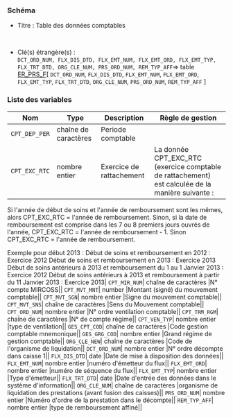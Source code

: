 ### Schéma


- Titre : Table des données comptables
<br />



- Clé(s) étrangère(s) : <br />
`DCT_ORD_NUM, FLX_DIS_DTD, FLX_EMT_NUM, FLX_EMT_ORD, FLX_EMT_TYP, FLX_TRT_DTD, ORG_CLE_NUM, PRS_ORD_NUM, REM_TYP_AFF`=> table [ER_PRS_F](/tables/ER_PRS_F)[ `DCT_ORD_NUM`, `FLX_DIS_DTD`, `FLX_EMT_NUM`, `FLX_EMT_ORD`, `FLX_EMT_TYP`, `FLX_TRT_DTD`, `ORG_CLE_NUM`, `PRS_ORD_NUM`, `REM_TYP_AFF` ]<br />

 
### Liste des variables

Nom | Type | Description | Règle de gestion
-|-|-|-
`CPT_DEP_PER`| chaîne de caractères |Periode comptable||
`CPT_EXC_RTC`| nombre entier |Exercice de rattachement|La donnée CPT_EXC_RTC (exercice comptable de rattachement) est calculée de la manière suivante :
Si l'année de début de soins et l'année de remboursement sont les mêmes, alors CPT_EXC_RTC = l'année de remboursement.
Sinon, si la date de remboursement est comprise dans les 7 ou 8 premiers jours ouvrés de l'année, CPT_EXC_RTC = l'année de remboursement - 1.
Sinon CPT_EXC_RTC = l'année de remboursement.

Exemple pour début 2013 :
Début de soins et remboursement en 2012 : Exercice 2012
Début de soins et remboursement en 2013 : Exercice 2013
Début de soins antérieurs à 2013 et remboursement du 1 au 1 Janvier 2013 : Exercice 2012
Début de soins antérieurs à 2013 et remboursement à partir du 11 Janvier 2013 : Exercice 2013|
`CPT_MIR_NUM`| chaîne de caractères |N° compte MIRCOSS||
`CPT_MVT_MNT`| number |Montant (signé) du mouvement comptable||
`CPT_MVT_SGN`| nombre entier |Signe du mouvement comptable||
`CPT_MVT_SNS`| chaîne de caractères |Sens du Mouvement comptable||
`CPT_ORD_NUM`| nombre entier |N° ordre ventilation comptable||
`CPT_TRM_RGM`| chaîne de caractères |N° de compte régime||
`CPT_VEN_TYP`| nombre entier |type de ventilation||
`GES_CPT_COD`| chaîne de caractères |Code gestion comptable mnemonique||
`GES_GRG_COD`| nombre entier |Grand régime de gestion comptable||
`ORG_CLE_NEW`| chaîne de caractères |Code de l'organisme de liquidation||
`DCT_ORD_NUM`| nombre entier |N° ordre décompte dans caisse                      1||
`FLX_DIS_DTD`| date |Date de mise à disposition des données||
`FLX_EMT_NUM`| nombre entier |numéro d'émetteur du flux||
`FLX_EMT_ORD`| nombre entier |numéro de séquence du flux||
`FLX_EMT_TYP`| nombre entier |Type d'émetteur||
`FLX_TRT_DTD`| date |Date d'entrée des données dans le système d'information||
`ORG_CLE_NUM`| chaîne de caractères |organisme de liquidation des prestations (avant fusion des caisses)||
`PRS_ORD_NUM`| nombre entier |Numéro d'ordre de la prestation dans le décompte||
`REM_TYP_AFF`| nombre entier |type de remboursement affiné||